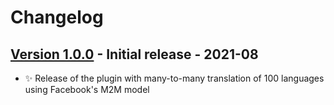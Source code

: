# Changelog

## [Version 1.0.0](https://github.com/dataiku/dss-plugin-nlp-amazon-translation/releases/tag/v1.0.0) - Initial release - 2021-08

- ✨ Release of the plugin with many-to-many translation of 100 languages using Facebook's M2M model
